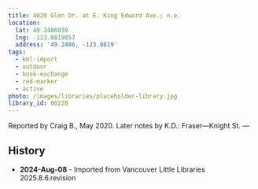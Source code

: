 ```yaml
---
title: 4020 Glen Dr. at E. King Edward Ave.; n.e.
location:
  lat: 49.2486039
  lng: -123.0819057
  address: '49.2486, -123.0819'
tags:
  - kml-import
  - outdoor
  - book-exchange
  - red-marker
  - active
photo: /images/libraries/placeholder-library.jpg
library_id: 00228
---
```

Reported by Craig B., May 2020.
Later notes by K.D.: Fraser—Knight St.
—

## History
- **2024-Aug-08** - Imported from Vancouver Little Libraries 2025.8.6.revision
